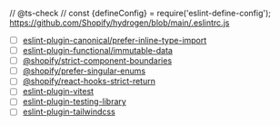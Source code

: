 // @ts-check
// const {defineConfig} = require('eslint-define-config');
https://github.com/Shopify/hydrogen/blob/main/.eslintrc.js

- [ ] [eslint-plugin-canonical/prefer-inline-type-import](https://github.com/gajus/eslint-plugin-canonical/blob/master/.README/rules/prefer-inline-type-import.md)
- [ ] [eslint-plugin-functional/immutable-data](https://github.com/jonaskello/eslint-plugin-functional/blob/master/docs/rules/immutable-data.md)
- [ ] [@shopify/strict-component-boundaries](https://github.com/Shopify/web-configs/blob/main/packages/eslint-plugin/docs/rules/strict-component-boundaries.md)
- [ ] [@shopify/prefer-singular-enums](https://github.com/Shopify/web-configs/blob/main/packages/eslint-plugin/docs/rules/typescript/prefer-singular-enums.md)
- [ ] [@shopify/react-hooks-strict-return](https://github.com/Shopify/web-configs/blob/main/packages/eslint-plugin/docs/rules/react-hooks-strict-return.md)
- [ ] [eslint-plugin-vitest](https://github.com/veritem/eslint-plugin-vitest)
- [ ] [eslint-plugin-testing-library](https://github.com/testing-library/eslint-plugin-testing-library)
- [ ] [eslint-plugin-tailwindcss](https://github.com/francoismassart/eslint-plugin-tailwindcss)
